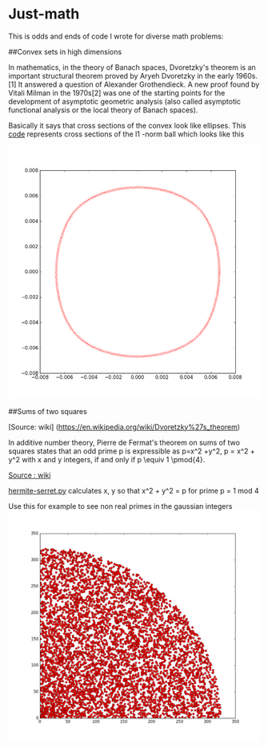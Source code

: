 # Just-math

This is odds and ends of code I wrote for diverse math problems:

##Convex sets in high dimensions

In mathematics, in the theory of Banach spaces, Dvoretzky's theorem is an important structural theorem proved by Aryeh Dvoretzky in the early 1960s.[1] It answered a question of Alexander Grothendieck. A new proof found by Vitali Milman in the 1970s[2] was one of the starting points for the development of asymptotic geometric analysis (also called asymptotic functional analysis or the local theory of Banach spaces).

Basically it says that cross sections of the convex look like ellipses.
This
[code](https://github.com/macbuse/just-math/blob/master/dahmani_median_embedding.py)
represents cross sections of the l1 -norm ball which looks like this

![norm ball](https://github.com/macbuse/just-math/blob/master/one_norm.png)


##Sums of two squares

[Source: wiki] (https://en.wikipedia.org/wiki/Dvoretzky%27s_theorem)

In additive number theory, Pierre de Fermat's theorem on sums of two squares states that an odd prime p is expressible as
p=x^2 +y^2, p = x^2 + y^2 with x and y integers, if and only if   p \equiv 1 \pmod{4}.

[Source : wiki](https://en.wikipedia.org/wiki/Fermat%27s_theorem_on_sums_of_two_squares)

[hermite-serret.py](https://github.com/macbuse/just-math/blob/master/hermite-serret.py)
calculates x, y so that x^2 + y^2 = p for prime p = 1 mod 4 

Use this for example to see non real primes in the gaussian integers
![gaussian primes](https://github.com/macbuse/just-math/blob/master/gaussian_primes.png)



